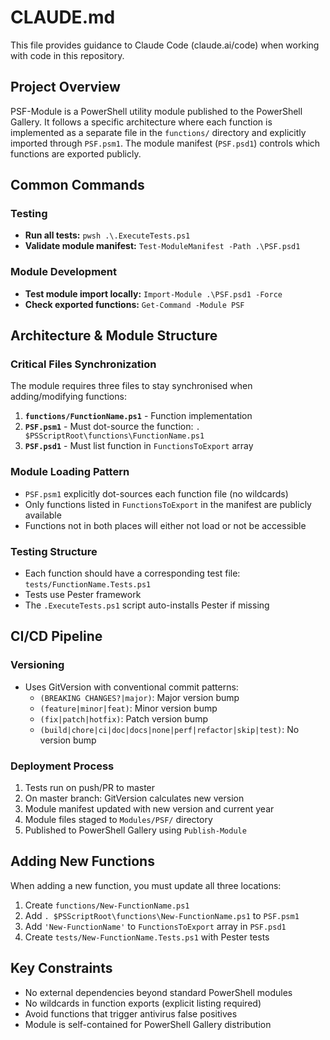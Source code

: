 # CLAUDE.md

This file provides guidance to Claude Code (claude.ai/code) when working with code in this repository.

## Project Overview

PSF-Module is a PowerShell utility module published to the PowerShell Gallery. It follows a specific architecture where each function is implemented as a separate file in the `functions/` directory and explicitly imported through `PSF.psm1`. The module manifest (`PSF.psd1`) controls which functions are exported publicly.

## Common Commands

### Testing

- **Run all tests:** `pwsh .\.ExecuteTests.ps1`
- **Validate module manifest:** `Test-ModuleManifest -Path .\PSF.psd1`

### Module Development

- **Test module import locally:** `Import-Module .\PSF.psd1 -Force`
- **Check exported functions:** `Get-Command -Module PSF`

## Architecture & Module Structure

### Critical Files Synchronization

The module requires three files to stay synchronised when adding/modifying functions:

1. **`functions/FunctionName.ps1`** - Function implementation
2. **`PSF.psm1`** - Must dot-source the function: `. $PSScriptRoot\functions\FunctionName.ps1`
3. **`PSF.psd1`** - Must list function in `FunctionsToExport` array

### Module Loading Pattern

- `PSF.psm1` explicitly dot-sources each function file (no wildcards)
- Only functions listed in `FunctionsToExport` in the manifest are publicly available
- Functions not in both places will either not load or not be accessible

### Testing Structure

- Each function should have a corresponding test file: `tests/FunctionName.Tests.ps1`
- Tests use Pester framework
- The `.ExecuteTests.ps1` script auto-installs Pester if missing

## CI/CD Pipeline

### Versioning

- Uses GitVersion with conventional commit patterns:
  - `(BREAKING CHANGES?|major)`: Major version bump
  - `(feature|minor|feat)`: Minor version bump
  - `(fix|patch|hotfix)`: Patch version bump
  - `(build|chore|ci|doc|docs|none|perf|refactor|skip|test)`: No version bump

### Deployment Process

1. Tests run on push/PR to master
2. On master branch: GitVersion calculates new version
3. Module manifest updated with new version and current year
4. Module files staged to `Modules/PSF/` directory
5. Published to PowerShell Gallery using `Publish-Module`

## Adding New Functions

When adding a new function, you must update all three locations:

1. Create `functions/New-FunctionName.ps1`
2. Add `. $PSScriptRoot\functions\New-FunctionName.ps1` to `PSF.psm1`
3. Add `'New-FunctionName'` to `FunctionsToExport` array in `PSF.psd1`
4. Create `tests/New-FunctionName.Tests.ps1` with Pester tests

## Key Constraints

- No external dependencies beyond standard PowerShell modules
- No wildcards in function exports (explicit listing required)
- Avoid functions that trigger antivirus false positives
- Module is self-contained for PowerShell Gallery distribution
